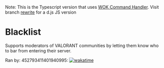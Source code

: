 Note: This is the Typescript version that uses [WOK Command Handler](https://docs.wornoffkeys.com/). Visit branch [rewrite](https://github.com/isaacKenyon/Blacklist/tree/rewrite) for a d.js JS version

# Blacklist
Supports moderators of VALORANT communities by letting them know who to bar from entering their server.

Ran by:
452793411401940995: [![wakatime](https://wakatime.com/badge/user/26b4fdab-e8a8-4f3c-b996-801e991732aa/project/5365cfa9-4ec2-4879-b904-b44a80dd15ef.svg)](https://wakatime.com/badge/user/26b4fdab-e8a8-4f3c-b996-801e991732aa/project/5365cfa9-4ec2-4879-b904-b44a80dd15ef)
